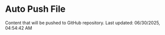 # Auto Push File

Content that will be pushed to GitHub repository.
Last updated: 06/30/2025, 04:54:42 AM